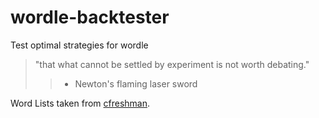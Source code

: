 # wordle-backtester
Test optimal strategies for wordle 

> "that what cannot be settled by experiment is not worth debating." 
>> - Newton's flaming laser sword

Word Lists taken from [cfreshman](https://gist.github.com/cfreshman).